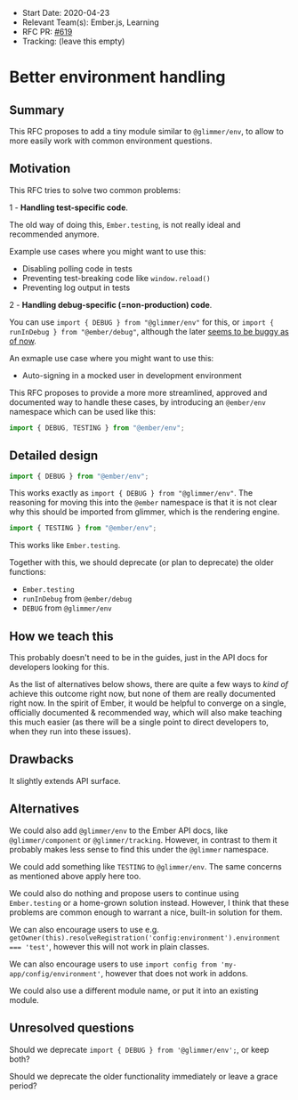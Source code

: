 - Start Date: 2020-04-23
- Relevant Team(s): Ember.js, Learning
- RFC PR: [#619](https://github.com/emberjs/rfcs/pull/619)
- Tracking: (leave this empty)

# Better environment handling

## Summary

This RFC proposes to add a tiny module similar to `@glimmer/env`, to allow to more easily work with common environment questions.

## Motivation

This RFC tries to solve two common problems:

1 - **Handling test-specific code**.

The old way of doing this, `Ember.testing`, is not really ideal and recommended anymore.

Example use cases where you might want to use this:

- Disabling polling code in tests
- Preventing test-breaking code like `window.reload()`
- Preventing log output in tests

2 - **Handling debug-specific (=non-production) code**.

You can use `import { DEBUG } from "@glimmer/env"` for this, or `import { runInDebug } from "@ember/debug"`, although the later [seems to be buggy as of now](https://github.com/emberjs/ember.js/issues/18912).

An exmaple use case where you might want to use this:

- Auto-signing in a mocked user in development environment

This RFC proposes to provide a more more streamlined, approved and documented way to handle these cases, by introducing an `@ember/env` namespace which can be used like this:

```js
import { DEBUG, TESTING } from "@ember/env";
```

## Detailed design

```js
import { DEBUG } from "@ember/env";
```

This works exactly as `import { DEBUG } from "@glimmer/env"`.
The reasoning for moving this into the `@ember` namespace is that it is not clear why this should be imported from glimmer, which is the rendering engine.

```js
import { TESTING } from "@ember/env";
```

This works like `Ember.testing`.

Together with this, we should deprecate (or plan to deprecate) the older functions:

- `Ember.testing`
- `runInDebug` from `@ember/debug`
- `DEBUG` from `@glimmer/env`

## How we teach this

This probably doesn't need to be in the guides, just in the API docs for developers looking for this.

As the list of alternatives below shows, there are quite a few ways to _kind of_ achieve this outcome right now, but none of them are really documented right now. In the spirit of Ember, it would be helpful to converge on a single, officially documented & recommended way, which will also make teaching this much easier (as there will be a single point to direct developers to, when they run into these issues).

## Drawbacks

It slightly extends API surface.

## Alternatives

We could also add `@glimmer/env` to the Ember API docs, like `@glimmer/component` or `@glimmer/tracking`. However, in contrast to them it probably makes less sense to find this under the `@glimmer` namespace.

We could add something like `TESTING` to `@glimmer/env`. The same concerns as mentioned above apply here too.

We could also do nothing and propose users to continue using `Ember.testing` or a home-grown solution instead. However, I think that these problems are common enough to warrant a nice, built-in solution for them.

We can also encourage users to use e.g. `getOwner(this).resolveRegistration('config:environment').environment === 'test'`, however this will not work in plain classes.

We can also encourage users to use `import config from 'my-app/config/environment'`, however that does not work in addons.

We could also use a different module name, or put it into an existing module.

## Unresolved questions

Should we deprecate `import { DEBUG } from '@glimmer/env';`, or keep both?

Should we deprecate the older functionality immediately or leave a grace period?
